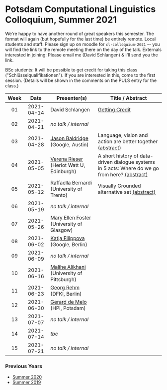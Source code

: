 # Potsdam Computational Linguistics Colloquium, Summer 2021

We're happy to have another round of great speakers this semester. The format will again (but hopefully for the last time) be entirely remote. Local students and staff: Please sign up on moodle for `cl-colloquium-2021` -- you will find the link to the remote meeting there on the day of the talk. Externals interested in joining: Please email me (David Schlangen) & I'll send you the link.

BSc students: It will be possible to get credit for taking this class ("Schlüsselqualifikationen"). If you are interested in this, come to the first session. (Details will be shown in the comments on the PULS entry for the class.)

| Week | Date | Presenter(s) | Title / Abstract|
|:------:|:------:|-----------|------|
01 | 2021-04-14 | David Schlangen | [Getting Credit](material/01-colloq-guidelines.pdf) | 
02 | 2021-04-21 | *no talk / internal* |  |
03 | 2021-04-28 | [Jason Baldridge](http://www.jasonbaldridge.com) (Google, Austin) | Language, vision and action are better together [(abstract)](material/baldridge_abstract.md)|
04 | 2021-05-05 | [Verena Rieser](https://sites.google.com/site/verenateresarieser/) (Heriot Watt U, Edinburgh) | A short history of data-driven dialogue systems in 5 acts: Where do we go from here? [(abstract)](material/rieser_abstract.md) |
05 | 2021-05-12 | [Raffaella Bernardi](http://disi.unitn.it/~bernardi/) (University of Trento)  | Visually Grounded alternative set [(abstract)](material/bernardi_abstract.md)  |
06 | 2021-05-19 | *no talk / internal* | |
07 | 2021-05-26 | [Mary Ellen Foster](http://www.dcs.gla.ac.uk/~mefoster/) (University of Glasgow)| |
08 | 2021-06-02 | [Katja Filippova](https://research.google/people/author39008/) (Google, Berlin) | |
09 | 2021-06-09 | *no talk / internal* | |
10 | 2021-06-16 | [Malihe Alikhani](https://www.malihealikhani.com) (University of Pittsburgh) | |
11 | 2021-06-23 | [Georg Rehm](http://georg-re.hm) (DFKI, Berlin)| |
12 | 2021-06-30 | [Gerard de Melo](http://gerard.demelo.org) (HPI, Potsdam)| |
13 | 2021-07-07 | *no talk / internal* | |
14 | 2021-07-14 | *tbc* | |
15 | 2021-07-21 | *no talk / internal* | |


### Previous Years

* [Summer 2020](past/summer2020.md)
* [Summer 2019](past/summer2019.md)

